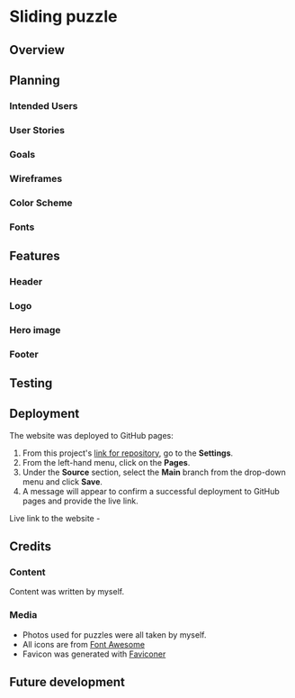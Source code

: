 # **Sliding puzzle**

## **Overview**

## **Planning**

### **Intended Users**

### **User Stories**

### **Goals**

### **Wireframes**

### **Color Scheme**

### **Fonts**

## **Features**

### **Header**

### **Logo**

### **Hero image**

### **Footer**

## **Testing**

## **Deployment**

The website was deployed to GitHub pages:

1. From this project's [link for repository](), go to the **Settings**.
2. From the left-hand menu, click on the **Pages**.
3. Under the **Source** section, select the **Main** branch from the drop-down menu and click **Save**.
4. A message will appear to confirm a successful deployment to GitHub pages and provide the live link.

Live link to the website -

## **Credits**

### **Content**

Content was written by myself.

### **Media**

* Photos used for puzzles were all taken by myself.
* All icons are from [Font Awesome](https://fontawesome.com/)
* Favicon was generated with [Faviconer](http://www.faviconer.com/)

## **Future development**
